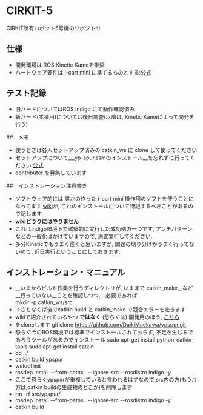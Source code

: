 # CIRKIT-5

CIRKIT所有ロボット5号機のリポジトリ

## 仕様
- 開発環境は ROS Kinetic Kameを推奨
- ハードウェア要件は i-cart mini に準ずるものとする:[公式](http://t-frog.com/products/icart_mini/)

## テスト記録
- 旧ハードについてはROS Indigo にて動作確認済み
- 新ハード(本番用)については後日調査(以降は, Kinetic Kameによって開発を行う)

##　メモ
- 使うときは各人セットアップ済みの catkin_ws に clone して使ってください
- セットアップについて,__yp-spur,ssmのインストール__を忘れずに行ってください:[公式](http://www.roboken.iit.tsukuba.ac.jp/platform/wiki/yp-spur/how-to-install)
- contributer を募集しています

##　インストレーション注意書き
- ソフトウェア的には 誰かの作った i-cart mini 操作用のソフトを使うことになってます [wiki](http://wiki.ros.org/icart_mini)が, これのインストールについて特記するべきことがあるので記します
- __wikiどうりにはやりません__
- これはindigo環境下で試験的に実行した成功例の一つです, アンチパターンなどの一般化はかけていますので, 適宜実行してください.
- 多分Kineticでもうまく往くと思いますが, 問題の切り分けがうまく行ってないので, 近日実行ということにしておきます.

## インストレーション・マニュアル
- __いまからビルド作業を行うディレクトリが, いままで catkin_make__など__行っていない__ことを確認しつつ,　必要であれば  
mkdir -p catkin_ws/src
- →さもなくば後でcatkin build と catkin_make で競合エラーを吐きます
- wikiで紹介されているやつ __ではなく__ (恐らくは) 開発用のほう, [こちら](https://github.com/DaikiMaekawa/ypspur.git)
- をcloneします  git clone https://github.com/DaikiMaekawa/ypspur.git
- 恐らく今のROS環境では標準でインストールされておらず, 不足を生じるであろうツールがあるのでインストール  sudo apt-get install python-catkin-tools  sudo apt-get install catkin
- cd ../  
-  catkin build ypspur  
- wstool init  
-  rosdep install --from-paths . --ignore-src --rosdistro indigo -y  
-  ここで恐らくypspurが重複していると言われるはずなので,src内の方(もう片方は,catkin buildの生成物のどこか)を削除します
-  rm -rf src/ypspur/  
-  rosdep install --from-paths . --ignore-src --rosdistro indigo -y   
-  catkin build

